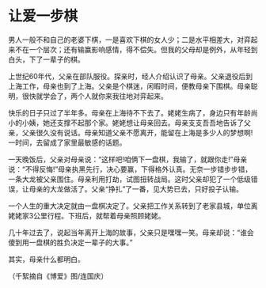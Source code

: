 # 让爱一步棋

男人一般不和自己的老婆下棋，一是喜欢下棋的女人少；二是水平相差大，对弈起来不在一个层次；还有输赢影响感情，得不偿失。但我的父母却是例外，从年轻到白头，下了一辈子的棋。 

上世纪60年代，父亲在部队服役。探亲时，经人介绍认识了母亲。父亲退役后到上海工作，母亲也到了上海。父亲是个棋迷，闲暇时间，便教母亲下围棋。母亲聪明，很快就学会了，两个人就你来我往地对弈起来。 

快乐的日子只过了半年多。母亲在上海待不下去了。姥姥生病了，身边只有年龄尚小的小姨，她还支撑不起那个家。姥姥想让母亲回去。母亲支支吾吾地告诉了父亲，父亲很久没有说话。母亲知道父亲不愿离开，能留在上海是多少人的梦想啊!一时间，去留成了家里最敏感的话题。 

一天晚饭后，父亲对母亲说：“这样吧!咱俩下一盘棋，我输了，就跟你走!”母亲说：“不得反悔!”母亲执黑先行，决心要赢，下得格外认真。无奈一步错步步错，一条大龙被父亲围住。母亲利用打劫，试图扭转战局。这时父亲却犯了一个低级错误，让母亲的大龙做活了。父亲“挣扎”了一番，见大势已去，只好投子认输。 

一个人生的重大决定就由一盘棋决定了。父亲把工作关系转到了老家县城，单位离姥姥家3公里行程。下班后，就帮着母亲照顾姥姥。 

几十年过去了，说起当年离开上海的故事，父亲只是嘿嘿一笑。母亲却说：“谁会傻到用一盘棋的胜负决定一辈子的大事。” 

其实，母亲什么都明白。 

（千絮摘自《博爱》图/连国庆）